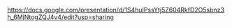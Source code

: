 https://docs.google.com/presentation/d/1S4huIPssYtj5Z604RkfD2O5sbnz3h_6MjNtogZQJ4v4/edit?usp=sharing

